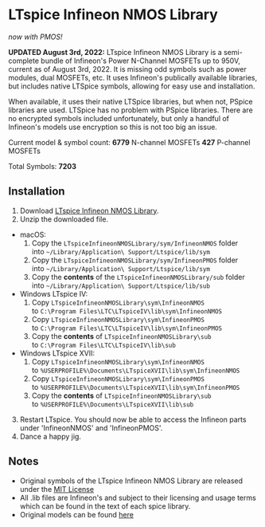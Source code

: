 LTspice Infineon NMOS Library
===========================
*now with PMOS!*

**UPDATED August 3rd, 2022:**  LTspice Infineon NMOS Library is a semi-complete bundle of Infineon's Power N-Channel MOSFETs up to 950V, current as of August 3rd, 2022.
It is missing odd symbols such as power modules, dual MOSFETs, etc.
It uses Infineon's publically available libraries, but includes native LTSpice symbols, allowing for easy use and installation.

When available, it uses their native LTSpice libraries, but when not,  PSpice libraries are used.  LTSpice has no problem with PSpice libraries.
There are no encrypted symbols included unfortunately, but only a handful of Infineon's models use encryption so this is not too big an issue.

Current model & symbol count:
**6779** N-channel MOSFETs
**427** P-channel MOSFETs

Total Symbols: **7203**

Installation
--------------
1. Download [LTspice Infineon NMOS Library](https://github.com/metacollin/LTspiceInfineonNMOSLibrary/archive/master.zip).
2. Unzip the downloaded file.
  * macOS:
      1. Copy the `LTspiceInfineonNMOSLibrary/sym/InfineonNMOS` folder  
         into `~/Library/Application\ Support/Ltspice/lib/sym`
      2. Copy the `LTspiceInfineonNMOSLibrary/sym/InfineonPMOS` folder  
         into `~/Library/Application\ Support/Ltspice/lib/sym`
      3. Copy the **contents** of the `LTspiceInfineonNMOSLibrary/sub` folder  
         into `~/Library/Application\ Support/Ltspice/lib/sub`
  * Windows LTspice IV:
      1. Copy `LTspiceInfineonNMOSLibrary\sym\InfineonNMOS`  
         to `C:\Program Files\LTC\LTspiceIV\lib\sym\InfineonNMOS`
      2. Copy `LTspiceInfineonNMOSLibrary\sym\InfineonPMOS`  
         to `C:\Program Files\LTC\LTspiceIV\lib\sym\InfineonPMOS`
      3. Copy the **contents** of `LTspiceInfineonNMOSLibrary\sub`   
         to `C:\Program Files\LTC\LTspiceIV\lib\sub`
  * Windows LTspice XVII:
      1. Copy `LTspiceInfineonNMOSLibrary\sym\InfineonNMOS`  
         to `%USERPROFILE%\Documents\LTspiceXVII\lib\sym\InfineonNMOS`
      2. Copy `LTspiceInfineonNMOSLibrary\sym\InfineonPMOS`  
         to `%USERPROFILE%\Documents\LTspiceXVII\lib\sym\InfineonPMOS`
      3. Copy the **contents** of `LTspiceInfineonNMOSLibrary\sub`   
         to `%USERPROFILE%\Documents\LTspiceXVII\lib\sub`
3. Restart LTspice. You should now be able to access the Infineon parts under 'InfineonNMOS' and 'InfineonPMOS'.
4. Dance a happy jig.

Notes
-----------------------
- Original symbols of the LTspice Infineon NMOS Library are released under the [MIT License](LICENSE.txt)
- All .lib files are Infineon's and subject to their licensing and usage terms which can be found in the text of each spice library.
- Original models can be found [here](https://www.infineon.com/cms/en/product/power/power-mosfet/channel.html?channel=db3a304319c6f18c011a14e5341b25f1#ispnTab5)